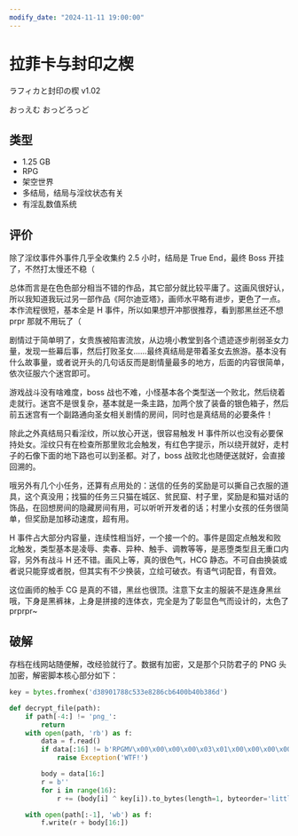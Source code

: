 ```yaml
---
modify_date: "2024-11-11 19:00:00"
---
```


# 拉菲卡与封印之楔

ラフィカと封印の楔 v1.02

おっえむ おっどろっど

## 类型

- 1.25 GB
- RPG
- 架空世界
- 多结局，结局与淫纹状态有关
- 有淫乱数值系统

## 评价

除了淫纹事件外事件几乎全收集约 2.5 小时，结局是 True End，最终 Boss 开挂了，不然打太慢还不稳（

总体而言是在色色部分相当不错的作品，其它部分就比较平庸了。这画风很好认，所以我知道我玩过另一部作品《阿尔迪亚塔》，画师水平略有进步，更色了一点。本作流程很短，基本全是 H 事件，所以如果想开冲那很推荐，看到那黑丝还不想 prpr 那就不用玩了（

剧情过于简单明了，女贵族被陷害流放，从边境小教堂到各个遗迹逐步削弱圣女力量，发现一些幕后事，然后打败圣女……最终真结局是带着圣女去旅游。基本没有什么故事量，或者说开头的几句话反而是剧情量最多的地方，后面的内容很简单，依次征服六个迷宫即可。

游戏战斗没有啥难度，boss 战也不难，小怪基本各个类型送一个败北，然后绕着走就行。迷宫不是很复杂，基本就是一条主路，加两个放了装备的银色箱子，然后前五迷宫有一个副路通向圣女相关剧情的房间，同时也是真结局的必要条件！

除此之外真结局只看淫纹，所以放心开送，很容易触发 H 事件所以也没有必要保持处女。淫纹只有在检查所那里败北会触发，有红色字提示，所以绕开就好，走村子的石像下面的地下路也可以到圣都。对了，boss 战败北也随便送就好，会直接回溯的。

哦另外有几个小任务，还算有点用处的：送信的任务的奖励是可以撕自己衣服的道具，这个真没用；找猫的任务三只猫在城区、贫民窟、村子里，奖励是和猫对话的饰品，在回想房间的隐藏房间有用，可以听听开发者的话；村里小女孩的任务很简单，但奖励是加移动速度，超有用。

H 事件占大部分内容量，连续性相当好，一个接一个的。事件是固定点触发和败北触发，类型基本是凌辱、卖春、异种、触手、调教等等，是恶堕类型且无重口内容，另外有战斗 H 还不错。画风上等，真的很色气，HCG 静态。不可自由换装或者说只能穿或者脱，但其实有不少换装，立绘可破衣。有语气词配音，有音效。

这位画师的触手 CG 是真的不错，黑丝也很顶。注意下女主的服装不是连身黑丝哦，下身是黑裤袜，上身是拼接的连体衣，完全是为了彰显色气而设计的，太色了 prprpr~

## 破解

存档在线网站随便解，改经验就行了。数据有加密，又是那个只防君子的 PNG 头加密，解密脚本核心部分如下：

```python
key = bytes.fromhex('d38901788c533e8286cb6400b40b386d')

def decrypt_file(path):
    if path[-4:] != 'png_':
        return
    with open(path, 'rb') as f:
        data = f.read()
        if data[:16] != b'RPGMV\x00\x00\x00\x00\x03\x01\x00\x00\x00\x00\x00':
            raise Exception('WTF!')

        body = data[16:]
        r = b''
        for i in range(16):
            r += (body[i] ^ key[i]).to_bytes(length=1, byteorder='little')

    with open(path[:-1], 'wb') as f:
        f.write(r + body[16:])
```
